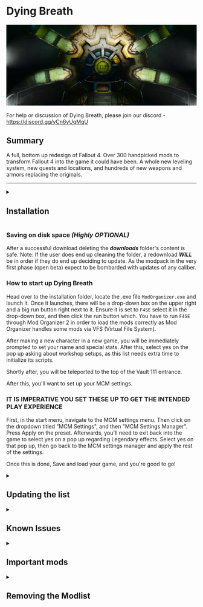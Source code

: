 # Dying Breath
![alt text](https://raw.githubusercontent.com/OddlyMistaken/Dying-Breath/refs/heads/main/Vault%20111.webp)

For help or discussion of Dying Breath, please join our discord - https://discord.gg/yCn6yUqMqU

## Summary

A full, bottom up redesign of Fallout 4. Over 300 handpicked mods to transform Fallout 4 into the game it could have been. A whole new leveling system, new quests and locations, and hundreds of new weapons and armors replacing the originals. 

---

<details>
<summary><h2>Installation</h2></summary>

### Pre-Installation

Do note that you MUST use ***FULL (ALL DLC, except high-res textures) LATEST*** Steam version of Fallout 4

These steps are only needed if you are installing Dying Breath for the first time.

#### Microsoft Visual C++ Redistributable Package

You most likely already have this installed. The package is required for MO2, and you can download it from [Microsoft](https://support.microsoft.com/en-us/help/2977003/the-latest-supported-visual-c-downloads). Download the x64 version under "Visual Studio 2015, 2017 and 2019". [Direct link](https://aka.ms/vs/16/release/vc_redist.x64.exe) if the other link doesn't work.

#### Turn off Steam updates

To turn off Steam automatically updating the game for you, head over to the Properties window, navigate to the _Updates_ tab and change _Automatic updates_ to _Only update this game when I launch it_.

**This game does use a Stock Game Folder, so it should be fine in the event of an update, but it is still best practice to turn it off.**

#### Cleaning Fallout 4

It is highly recommended to uninstall the game through Steam, delete the game folder, and reinstall it. It is also recommended to delete the `Fallout4` folder in `Documents/My Games/`.

#### Starting Fallout 4

After you have done everything above and have a clean Fallout 4 game folder, start the Launcher and let it do the initial graphics check. Do not worry about this part, as the installation will replace these graphics settings, then Start Fallout 4. 

Once the Main Menu has loaded you may exit. After doing this, do not play Fallout 4 again using the Launcher, as it will revert your .ini files and could mess up your settings.

### Wabbajack

#### Preparations

Download the latest version of Wabbajack [here](https://github.com/wabbajack-tools/wabbajack/releases) and place the `Wabbajack.exe` file in a folder. This folder **must not** be in your Desktop, Downloads, or Program Files folder. It's best to create a Wabbajack folder at the root level, like `C:/Wabbajack.`

#### Download and Installation

The download and installation process may take a long time, depending on your system. To speed up this process it is advised to place the working folder on an SSD.

1. Open Wabbajack.
2. Click `Browse Modlists` then click the dropdown menu on top and select `Fallout 4` (don't forget to tick `Show Unofficial Lists`), and download Dying Breath from the Modlist Gallery.
3. Set your download and installation paths. The recommended Installation Path is a blank folder at the root of a drive, such as C:\"Folder Name". The download path will update automatically. There's an option to put the download folder on another drive, for example an HDD, while the instance stays on an SSD.
5. Then click the Go/Begin button.
6. Wait for Wabbajack to finish. It may take awhile, depending on your internet speed and if you are using an SSD or HDD.

While this is happening, the developer team suggests to download the mods that ***WILL*** cause issues later down the line if one does not download them before the end of the download phase *(these are linked below)*.

#### Problems with Wabbajack

If you run into download issues with Wabbajack, it is recommended to re-running Wabbajack before posting anything. Wabbajack will continue where it left off, so you will not have to start over.

#### Could not download...

If you have issues with files not downloading, manually download the files and drop them inside of the Download folder, then re-run Wabbajack. Once Wabbajack detects the missing and failed to download files it will finish the setup process.

</details>


### Saving on disk space ***(Highly OPTIONAL)***

After a successful download deleting the ***downloads*** folder's content is safe. 
Note: If the user does end up cleaning the folder, a redownload ***WILL*** be in order if they do end up deciding to update. As the modpack in the very first phase (open beta) expect to be bombarded with updates of any caliber.

### How to start up Dying Breath

Head over to the installation folder, locate the .exe file `ModOrganizer.exe` and launch it. Once it launches, there will be a drop-down box on the upper right and a big run button right next to it. Ensure it is set to `F4SE` select it in the drop-down box, and then click the run button which. You have to run `F4SE` through Mod Organizer 2 in order to load the mods correctly as Mod Organizer handles some mods via VFS (Virtual File System).

After making a new character in a new game, you will be immediately prompted to set your name and special stats. After this, select yes on the pop up asking about workshop setups, as this list needs extra time to initialize its scripts.

Shortly after, you will be teleported to the top of the Vault 111 entrance.

After this, you'll want to set up your MCM settings. 

### IT IS IMPERATIVE YOU SET THESE UP TO GET THE INTENDED PLAY EXPERIENCE

First, in the start menu, navigate to the MCM settings menu. Then click on the dropdown titled "MCM Settings", and then "MCM Settings Manager". Press Apply on the preset. Afterwards, you'll need to exit back into the game to select yes on a pop up regarding Legendary effects. Select yes on that pop up, then go back to the MCM settings manager and apply the rest of the settings. 

Once this is done, Save and load your game, and you're good to go!

</details>

<details>
<summary><h2>Updating the list</h2></summary>

If Dying Breath receives an update, please check the Changelog before doing anything.

**Wabbajack will delete all files that are not part of the Modlist when updating!**

This means that if you added any of your own mods into the Modlist, they will be deleted. In the future we will provide details on how to prevent files from being deleted once the most common issues are fixes.

Updating is like installing the modlist. You only have to make sure that you select the same paths and tick the _overwrite existing Modlist_ button (typically Wabbajack already selects the folders but it is recommended to make sure they're correct before continuing).


</details>

<details>
<summary><h2>Known Issues</h2></summary>
    
If you experience the infinite loading screen on a new game, wait 30 secons then hit ENTER, you may also press to skip the loading screen.
    
</details>

<details>
<summary><h2>Important mods</h2></summary>


### Gameplay
+ New combat mechanics
  + Better Locational Damage
    + Add Bleed Damage and Pain DeBuffs
      +
  + Take Cover
    + Favorite Take Cover item or run into a wall while looking up or down to enter cover, press W or use item to leave cover.
    + 
  + 

### Quests


### New things
+ All Armors and Clothes replaced for Base Game (DLCs in the works)
+ All Weapons replaced with lore friendly replacements
+ Custom Leveled List Distribution
+ Graphical Overhauls for most items


</details>

<details>
<summary><h2>Removing the Modlist</h2></summary>

To uninstall Dying Breath simply delete the install folder.

</details>
